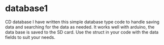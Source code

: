 # database1
CD database
I have written this simple database type code to handle saving data and searching for the data as needed.
It works well with arduino, the data base is saved to the SD card.
Use the struct in your code with the data fields to suit your needs.
